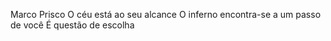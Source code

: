 Marco Prisco
O céu está ao seu alcance
O inferno encontra-se a um passo de você
É questão de escolha
